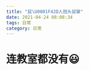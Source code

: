 ```yaml
---
title: "鼠\U0001F42D人抱头鼠窜"
date: 2021-04-24 08:08:34
tags: 日常
category: 日常
---
```



<!-- more -->

# 连教室都没有😃

